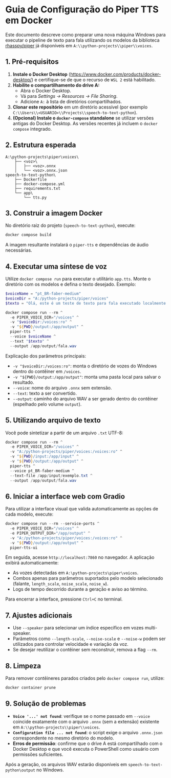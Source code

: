 # Guia de Configuração do Piper TTS em Docker

Este documento descreve como preparar uma nova máquina Windows para executar o pipeline de texto para fala utilizando os modelos da biblioteca [rhasspy/piper](https://huggingface.co/rhasspy) já disponíveis em `A:\\python-projects\\piper\\voices`.

## 1. Pré-requisitos

1. **Instale o Docker Desktop** (https://www.docker.com/products/docker-desktop/) e certifique-se de que o recurso de `WSL 2` está habilitado.
2. **Habilite o compartilhamento do drive A:**
   - Abra o Docker Desktop.
   - Vá para *Settings → Resources → File Sharing*.
   - Adicione `A:` à lista de diretórios compartilhados.
3. **Clonar este repositório** em um diretório acessível (por exemplo `C:\\Users\\<USUARIO>\\Projects\\speech-to-text-python`).
4. **(Opcional) Instale o `docker-compose` standalone** se utilizar versões antigas do Docker Desktop. As versões recentes já incluem o `docker compose` integrado.

## 2. Estrutura esperada

```
A:\python-projects\piper\voices\
    ├── <voz>\
    │   ├── <voz>.onnx
    │   └── <voz>.onnx.json
speech-to-text-python\
    ├── Dockerfile
    ├── docker-compose.yml
    ├── requirements.txt
    └── app\
        └── tts.py
```

## 3. Construir a imagem Docker

No diretório raiz do projeto (`speech-to-text-python`), execute:

```powershell
docker compose build
```

A imagem resultante instalará o `piper-tts` e dependências de áudio necessárias.

## 4. Executar uma síntese de voz

Utilize `docker compose run` para executar o utilitário `app.tts`. Monte o diretório com os modelos e defina o texto desejado. Exemplo:

```powershell
$voiceName = "pt_BR-faber-medium"
$voiceDir = "A:/python-projects/piper/voices"
$texto = "Olá, este é um teste de texto para fala executado localmente."

docker compose run --rm ^
  -e PIPER_VOICE_DIR="/voices" ^
  -v "$voiceDir:/voices:ro" ^
  -v "${PWD}/output:/app/output" ^
  piper-tts ^
  --voice $voiceName ^
  --text "$texto" ^
  --output /app/output/fala.wav
```

Explicação dos parâmetros principais:

- `-v "$voiceDir:/voices:ro"`: monta o diretório de vozes do Windows dentro do contêiner em `/voices`.
- `-v "${PWD}/output:/app/output"`: monta uma pasta local para salvar o resultado.
- `--voice`: nome do arquivo `.onnx` sem extensão.
- `--text`: texto a ser convertido.
- `--output`: caminho do arquivo WAV a ser gerado dentro do contêiner (espelhado pelo volume `output`).

## 5. Utilizando arquivo de texto

Você pode sintetizar a partir de um arquivo `.txt` UTF-8:

```powershell
docker compose run --rm ^
  -e PIPER_VOICE_DIR="/voices" ^
  -v "A:/python-projects/piper/voices:/voices:ro" ^
  -v "${PWD}/input:/app/input" ^
  -v "${PWD}/output:/app/output" ^
  piper-tts ^
  --voice pt_BR-faber-medium ^
  --text-file /app/input/exemplo.txt ^
  --output /app/output/fala.wav
```

## 6. Iniciar a interface web com Gradio

Para utilizar a interface visual que valida automaticamente as opções de cada modelo, execute:

```powershell
docker compose run --rm --service-ports ^
  -e PIPER_VOICE_DIR="/voices" ^
  -e PIPER_OUTPUT_DIR="/app/output" ^
  -v "A:/python-projects/piper/voices:/voices:ro" ^
  -v "${PWD}/output:/app/output" ^
  piper-tts-ui
```

Em seguida, acesse `http://localhost:7860` no navegador. A aplicação exibirá automaticamente:

- As vozes detectadas em `A:\python-projects\piper\voices`.
- Combos apenas para parâmetros suportados pelo modelo selecionado (falante, `length_scale`, `noise_scale`, `noise_w`).
- Logs de tempo decorrido durante a geração e aviso ao término.

Para encerrar a interface, pressione `Ctrl+C` no terminal.

## 7. Ajustes adicionais

- Use `--speaker` para selecionar um índice específico em vozes multi-speaker.
- Parâmetros como `--length-scale`, `--noise-scale` e `--noise-w` podem ser utilizados para controlar velocidade e variação da voz.
- Se desejar reutilizar o contêiner sem reconstruir, remova a flag `--rm`.

## 8. Limpeza

Para remover contêineres parados criados pelo `docker compose run`, utilize:

```powershell
docker container prune
```

## 9. Solução de problemas

- **`Voice '...' not found`**: verifique se o nome passado em `--voice` coincide exatamente com o arquivo `.onnx` (sem a extensão) existente em `A:\\python-projects\\piper\\voices`.
- **`Configuration file ... not found`**: o script exige o arquivo `.onnx.json` correspondente no mesmo diretório do modelo.
- **Erros de permissão**: confirme que o drive A está compartilhado com o Docker Desktop e que você executa o PowerShell como usuário com permissões suficientes.

Após a geração, os arquivos WAV estarão disponíveis em `speech-to-text-python\output` no Windows.
